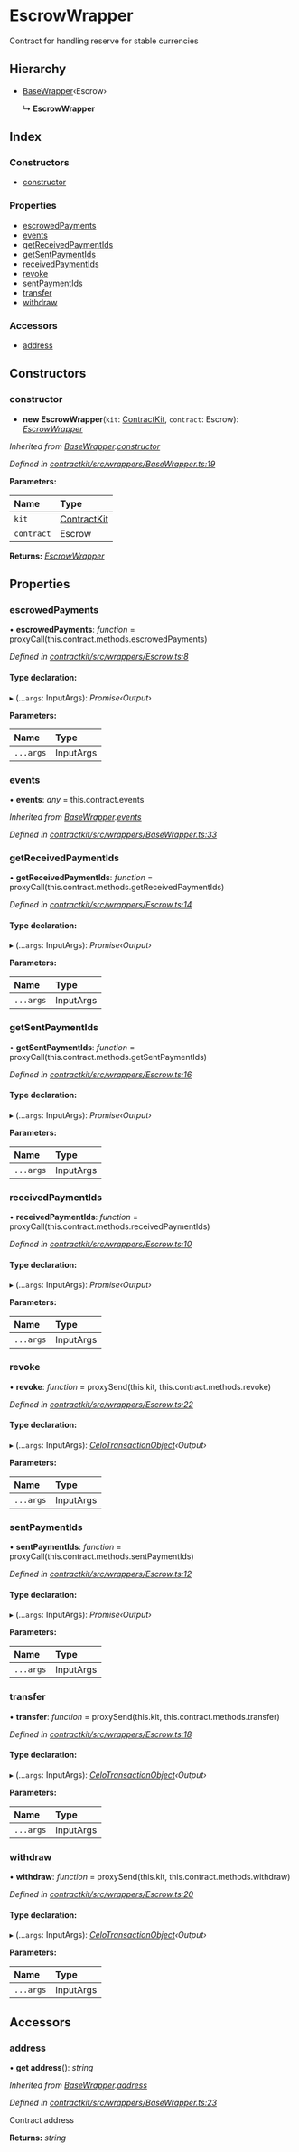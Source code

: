 # EscrowWrapper

Contract for handling reserve for stable currencies

## Hierarchy

* [BaseWrapper]()‹Escrow›

  ↳ **EscrowWrapper**

## Index

### Constructors

* [constructor]()

### Properties

* [escrowedPayments]()
* [events]()
* [getReceivedPaymentIds]()
* [getSentPaymentIds]()
* [receivedPaymentIds]()
* [revoke]()
* [sentPaymentIds]()
* [transfer]()
* [withdraw]()

### Accessors

* [address]()

## Constructors

### constructor

+ **new EscrowWrapper**\(`kit`: [ContractKit](), `contract`: Escrow\): [_EscrowWrapper_]()

_Inherited from_ [_BaseWrapper_]()_._[_constructor_]()

_Defined in_ [_contractkit/src/wrappers/BaseWrapper.ts:19_](https://github.com/celo-org/celo-monorepo/blob/master/packages/contractkit/src/wrappers/BaseWrapper.ts#L19)

**Parameters:**

| Name | Type |
| :--- | :--- |
| `kit` | [ContractKit]() |
| `contract` | Escrow |

**Returns:** [_EscrowWrapper_]()

## Properties

### escrowedPayments

• **escrowedPayments**: _function_ = proxyCall\(this.contract.methods.escrowedPayments\)

_Defined in_ [_contractkit/src/wrappers/Escrow.ts:8_](https://github.com/celo-org/celo-monorepo/blob/master/packages/contractkit/src/wrappers/Escrow.ts#L8)

#### Type declaration:

▸ \(...`args`: InputArgs\): _Promise‹Output›_

**Parameters:**

| Name | Type |
| :--- | :--- |
| `...args` | InputArgs |

### events

• **events**: _any_ = this.contract.events

_Inherited from_ [_BaseWrapper_]()_._[_events_]()

_Defined in_ [_contractkit/src/wrappers/BaseWrapper.ts:33_](https://github.com/celo-org/celo-monorepo/blob/master/packages/contractkit/src/wrappers/BaseWrapper.ts#L33)

### getReceivedPaymentIds

• **getReceivedPaymentIds**: _function_ = proxyCall\(this.contract.methods.getReceivedPaymentIds\)

_Defined in_ [_contractkit/src/wrappers/Escrow.ts:14_](https://github.com/celo-org/celo-monorepo/blob/master/packages/contractkit/src/wrappers/Escrow.ts#L14)

#### Type declaration:

▸ \(...`args`: InputArgs\): _Promise‹Output›_

**Parameters:**

| Name | Type |
| :--- | :--- |
| `...args` | InputArgs |

### getSentPaymentIds

• **getSentPaymentIds**: _function_ = proxyCall\(this.contract.methods.getSentPaymentIds\)

_Defined in_ [_contractkit/src/wrappers/Escrow.ts:16_](https://github.com/celo-org/celo-monorepo/blob/master/packages/contractkit/src/wrappers/Escrow.ts#L16)

#### Type declaration:

▸ \(...`args`: InputArgs\): _Promise‹Output›_

**Parameters:**

| Name | Type |
| :--- | :--- |
| `...args` | InputArgs |

### receivedPaymentIds

• **receivedPaymentIds**: _function_ = proxyCall\(this.contract.methods.receivedPaymentIds\)

_Defined in_ [_contractkit/src/wrappers/Escrow.ts:10_](https://github.com/celo-org/celo-monorepo/blob/master/packages/contractkit/src/wrappers/Escrow.ts#L10)

#### Type declaration:

▸ \(...`args`: InputArgs\): _Promise‹Output›_

**Parameters:**

| Name | Type |
| :--- | :--- |
| `...args` | InputArgs |

### revoke

• **revoke**: _function_ = proxySend\(this.kit, this.contract.methods.revoke\)

_Defined in_ [_contractkit/src/wrappers/Escrow.ts:22_](https://github.com/celo-org/celo-monorepo/blob/master/packages/contractkit/src/wrappers/Escrow.ts#L22)

#### Type declaration:

▸ \(...`args`: InputArgs\): [_CeloTransactionObject_]()_‹Output›_

**Parameters:**

| Name | Type |
| :--- | :--- |
| `...args` | InputArgs |

### sentPaymentIds

• **sentPaymentIds**: _function_ = proxyCall\(this.contract.methods.sentPaymentIds\)

_Defined in_ [_contractkit/src/wrappers/Escrow.ts:12_](https://github.com/celo-org/celo-monorepo/blob/master/packages/contractkit/src/wrappers/Escrow.ts#L12)

#### Type declaration:

▸ \(...`args`: InputArgs\): _Promise‹Output›_

**Parameters:**

| Name | Type |
| :--- | :--- |
| `...args` | InputArgs |

### transfer

• **transfer**: _function_ = proxySend\(this.kit, this.contract.methods.transfer\)

_Defined in_ [_contractkit/src/wrappers/Escrow.ts:18_](https://github.com/celo-org/celo-monorepo/blob/master/packages/contractkit/src/wrappers/Escrow.ts#L18)

#### Type declaration:

▸ \(...`args`: InputArgs\): [_CeloTransactionObject_]()_‹Output›_

**Parameters:**

| Name | Type |
| :--- | :--- |
| `...args` | InputArgs |

### withdraw

• **withdraw**: _function_ = proxySend\(this.kit, this.contract.methods.withdraw\)

_Defined in_ [_contractkit/src/wrappers/Escrow.ts:20_](https://github.com/celo-org/celo-monorepo/blob/master/packages/contractkit/src/wrappers/Escrow.ts#L20)

#### Type declaration:

▸ \(...`args`: InputArgs\): [_CeloTransactionObject_]()_‹Output›_

**Parameters:**

| Name | Type |
| :--- | :--- |
| `...args` | InputArgs |

## Accessors

### address

• **get address**\(\): _string_

_Inherited from_ [_BaseWrapper_]()_._[_address_]()

_Defined in_ [_contractkit/src/wrappers/BaseWrapper.ts:23_](https://github.com/celo-org/celo-monorepo/blob/master/packages/contractkit/src/wrappers/BaseWrapper.ts#L23)

Contract address

**Returns:** _string_

